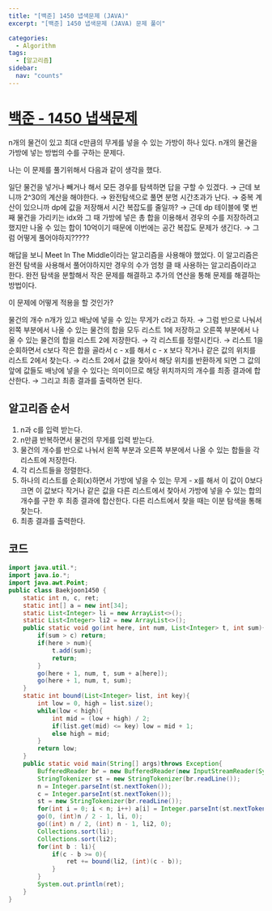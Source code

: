 ```yaml
---
title: "[백준] 1450 냅색문제 (JAVA)"
excerpt: "[백준] 1450 냅색문제 (JAVA) 문제 풀이"

categories:
  - Algorithm
tags:
  - [알고리즘]
sidebar:
  nav: "counts"
---
```


# [백준 - 1450 냅색문제](https://www.acmicpc.net/problem/1450)

n개의 물건이 있고 최대 c만큼의 무게를 넣을 수 있는 가방이 하나 있다. n개의 물건을 가방에 넣는 방법의 수를 구하는 문제다.

나는 이 문제를 풀기위해서 다음과 같이 생각을 했다.

일단 물건을 넣거나 빼거나 해서 모든 경우를 탐색하면 답을 구할 수 있겠다. → 근데 보니까 2^30의 계산을 해야한다. → 완전탐색으로 풀면 분명 시간초과가 난다. → 중복 계산이 있으니까 dp에 값을 저장해서 시간 복잡도를 줄일까? → 근데 dp 테이블에 몇 번째 물건을 가리키는 idx와 그 때 가방에 넣은 총 합을 이용해서 경우의 수를 저장하려고 했지만 나올 수 있는 합이 10억이기 때문에 이번에는 공간 복잡도 문제가 생긴다. → 그럼 어떻게 풀어야하지?????

해답을 보니 Meet In The Middle이라는 알고리즘을 사용해야 했었다. 이 알고리즘은 완전 탐색을 사용해서 풀어야하지만 경우의 수가 엄청 클 때 사용하는 알고리즘이라고 한다. 완전 탐색을 분할해서 작은 문제를 해결하고 추가의 연산을 통해 문제를 해결하는 방법이다.

이 문제에 어떻게 적용을 할 것인가?

물건의 개수 n개가 있고 배낭에 넣을 수 있는 무게가 c라고 하자. → 그럼 반으로 나눠서 왼쪽 부분에서 나올 수 있는 물건의 합을 모두 리스트 1에 저장하고 오른쪽 부분에서 나올 수 있는 물건의 합을 리스트 2에 저장한다. → 각 리스트를 정렬시킨다. → 리스트 1을 순회하면서 c보다 작은 합을 골라서 c - x를 해서 c - x 보다 작거나 같은 값의 위치를 리스트 2에서 찾는다. → 리스트 2에서 값을 찾아서 해당 위치를 반환하게 되면 그 값의 앞에 값들도 배낭에 넣을 수 있다는 의미이므로 해당 위치까지의 개수를 최종 결과에 합산한다. → 그리고 최종 결과를 출력하면 된다.

## 알고리즘 순서

1. n과 c를 입력 받는다.
2. n만큼 반복하면서 물건의 무게를 입력 받는다.
3. 물건의 개수를 반으로 나눠서 왼쪽 부분과 오른쪽 부분에서 나올 수 있는 합들을 각 리스트에 저장한다.
4. 각 리스트들을 정렬한다.
5. 하나의 리스트를 순회(x)하면서 가방에 넣을 수 있는 무게 - x를 해서 이 값이 0보다 크면 이 값보다 작거나 같은 값을 다른 리스트에서 찾아서 가방에 넣을 수 있는 합의 개수를 구한 후 최종 결과에 합산한다. 다른 리스트에서 찾을 때는 이분 탐색을 통해 찾는다.
6. 최종 결과를 출력한다.

## 코드

```java
import java.util.*;
import java.io.*;
import java.awt.Point;
public class Baekjoon1450 {
    static int n, c, ret;
    static int[] a = new int[34];
    static List<Integer> li = new ArrayList<>();
    static List<Integer> li2 = new ArrayList<>();
    public static void go(int here, int num, List<Integer> t, int sum){
        if(sum > c) return;
        if(here > num){
            t.add(sum);
            return;
        }
        go(here + 1, num, t, sum + a[here]);
        go(here + 1, num, t, sum);
    }
    static int bound(List<Integer> list, int key){
        int low = 0, high = list.size();
        while(low < high){
            int mid = (low + high) / 2;
            if(list.get(mid) <= key) low = mid + 1;
            else high = mid;
        }
        return low;
    }
    public static void main(String[] args)throws Exception{
        BufferedReader br = new BufferedReader(new InputStreamReader(System.in));
        StringTokenizer st = new StringTokenizer(br.readLine());
        n = Integer.parseInt(st.nextToken());
        c = Integer.parseInt(st.nextToken());
        st = new StringTokenizer(br.readLine());
        for(int i = 0; i < n; i++) a[i] = Integer.parseInt(st.nextToken());
        go(0, (int)n / 2 - 1, li, 0);
        go((int) n / 2, (int) n - 1, li2, 0);
        Collections.sort(li);
        Collections.sort(li2);
        for(int b : li){
            if(c - b >= 0){
                ret += bound(li2, (int)(c - b));
            }
        }
        System.out.println(ret);
    }
}
```
